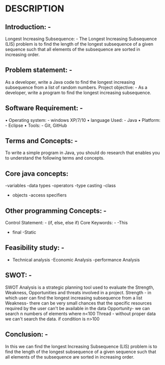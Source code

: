 # DESCRIPTION
## Introduction: -
Longest Increasing Subsequence: -
The Longest Increasing Subsequence (LIS) problem is to find the length of the longest subsequence of a given sequence such that all elements of the subsequence are sorted in increasing order.

## Problem statement: -
As a developer, write a Java code to find the longest increasing subsequence from a list of random numbers.
Project objective: -
As a developer, write a program to find the longest increasing subsequence.

## Software Requirement: -
•	Operating system: - windows XP/7/10
•	language Used: - Java
•	Platform: - Eclipse
•	Tools: - Git, GitHub 
## Terms and Concepts: - 
To write a simple program in Java, you should do research that enables you to understand the following terms and concepts.
## Core java concepts:
 -variables
 -data types
-operators
-type casting
-class
- objects 
-access specifiers
## Other programming Concepts: -
Control Statement: - (if, else, else if)
Core Keywords: -
-This 
- final 
-Static 


## Feasibility study: -
- Technical analysis
-Economic Analysis
-performance Analysis

## SWOT: -
SWOT Analysis is a strategic planning tool used to evaluate the Strength, Weakness, Opportunities and threats involved in a project.
Strength - in which user can find the longest increasing subsequence from a list
Weakness- there can be very small chances that the specific resources required by the user can't be available in the data
Opportunity- we can search n numbers of elements where n<100
Thread - without proper data we can't search the data. if condition is n>100

## Conclusion: -
In this we can find the longest Increasing Subsequence (LIS) problem is to find the length of the longest subsequence of a given sequence such that all elements of the subsequence are sorted in increasing order.
